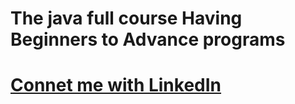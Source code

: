 # The java full course Having Beginners to Advance programs 

# [Connet me with LinkedIn](https://www.linkedin.com/in/sahil-nadaf-602b572b0/)
